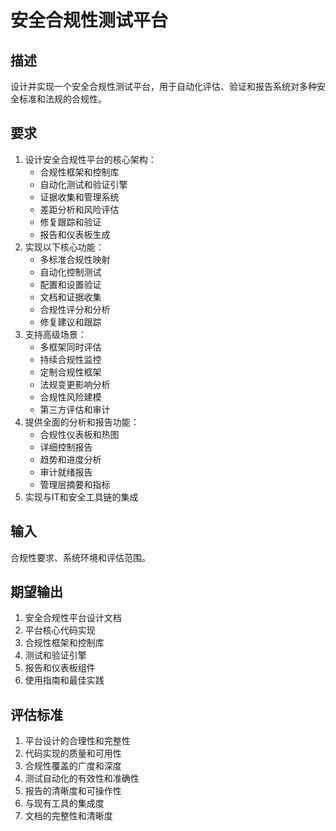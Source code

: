 # 安全合规性测试平台

## 描述
设计并实现一个安全合规性测试平台，用于自动化评估、验证和报告系统对多种安全标准和法规的合规性。

## 要求
1. 设计安全合规性平台的核心架构：
   - 合规性框架和控制库
   - 自动化测试和验证引擎
   - 证据收集和管理系统
   - 差距分析和风险评估
   - 修复跟踪和验证
   - 报告和仪表板生成
2. 实现以下核心功能：
   - 多标准合规性映射
   - 自动化控制测试
   - 配置和设置验证
   - 文档和证据收集
   - 合规性评分和分析
   - 修复建议和跟踪
3. 支持高级场景：
   - 多框架同时评估
   - 持续合规性监控
   - 定制合规性框架
   - 法规变更影响分析
   - 合规性风险建模
   - 第三方评估和审计
4. 提供全面的分析和报告功能：
   - 合规性仪表板和热图
   - 详细控制报告
   - 趋势和进度分析
   - 审计就绪报告
   - 管理层摘要和指标
5. 实现与IT和安全工具链的集成

## 输入
合规性要求、系统环境和评估范围。

## 期望输出
1. 安全合规性平台设计文档
2. 平台核心代码实现
3. 合规性框架和控制库
4. 测试和验证引擎
5. 报告和仪表板组件
6. 使用指南和最佳实践

## 评估标准
1. 平台设计的合理性和完整性
2. 代码实现的质量和可用性
3. 合规性覆盖的广度和深度
4. 测试自动化的有效性和准确性
5. 报告的清晰度和可操作性
6. 与现有工具的集成度
7. 文档的完整性和清晰度